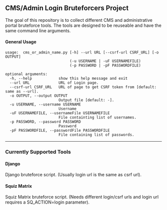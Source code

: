 ## CMS/Admin Login Bruteforcers Project

The goal of this repository is to collect different CMS and administrative portal bruteforce tools. The tools are designed to be reuseable and have the same command line arguments.

#### General Usage

```
usage:  cms_or_admin_name.py [-h] --url URL [--csrf-url CSRF_URL] [-o OUTPUT]
                             (-u USERNAME | -uF USERNAMEFILE)
                             (-p PASSWORD | -pF PASSWORDFILE)

optional arguments:
  -h, --help            show this help message and exit
  --url URL             URL of Login page.
  --csrf-url CSRF_URL   URL of page to get CSRF token from [default: same as --url].
  -o OUTPUT, --output OUTPUT
                        Output file [default: -].
  -u USERNAME, --username USERNAME
                        Username
  -uF USERNAMEFILE, --usernameFile USERNAMEFILE
                        File containting list of usernames.
  -p PASSWORD, --password PASSWORD
                        Password
  -pF PASSWORDFILE, --passwordFile PASSWORDFILE
                        File containing list of passwords.
```

---

### Currently Supported Tools

#### Django

Django bruteforce script. (Usually login url is the same as csrf url).

#### Squiz Matrix

Squiz Matrix bruteforce script. (Needs different login/csrf urls and login url requires a SQ_ACTION=login parameter).
